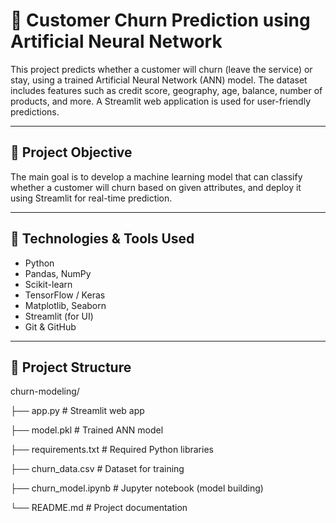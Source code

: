 # 🔁 Customer Churn Prediction using Artificial Neural Network

This project predicts whether a customer will churn (leave the service) or stay, using a trained Artificial Neural Network (ANN) model. The dataset includes features such as credit score, geography, age, balance, number of products, and more. A Streamlit web application is used for user-friendly predictions.

---

## 📌 Project Objective

The main goal is to develop a machine learning model that can classify whether a customer will churn based on given attributes, and deploy it using Streamlit for real-time prediction.

---

## 🧠 Technologies & Tools Used

- Python
- Pandas, NumPy
- Scikit-learn
- TensorFlow / Keras
- Matplotlib, Seaborn
- Streamlit (for UI)
- Git & GitHub

---

## 📁 Project Structure
churn-modeling/

├── app.py # Streamlit web app

├── model.pkl # Trained ANN model

├── requirements.txt # Required Python libraries

├── churn_data.csv # Dataset for training

├── churn_model.ipynb # Jupyter notebook (model building)

└── README.md # Project documentation


